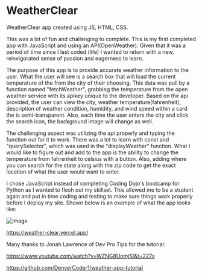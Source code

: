 # WeatherClear
 WeatherClear app created using JS, HTML, CSS.
 
 This was a lot of fun and challenging to complete. This is my first completed app with JavaScript and using an API(OpenWeather). Given that it was a period of time since I last coded (life) I wanted to return with a new, reinvigorated sense of passion and eagerness to learn. 

 The purpose of this app is to provide accurate weather information to the user. What the user will see is a search box that will load the current temperature of the from the city of their choosing. This data was pull by a function named "fetchWeather", grabbing the temperature from the open weather service with its apikey unique to the developer. Based on the api provided, the user can view the city, weather temperature(fahrenheit), description of weather condition, humidity, and wind speed within a card the is semi-transparent. Also, each time the user enters the city and click the search icon, the background image will change as well.

 The challenging aspect was utilizing the api properly and typing the function out for it to work. There was a lot to learn with const and "querySelector", which was used in the "displayWeather" function. What I would like to figure out and add to the app is the ability to change the temperature from fahrenheit to celsius with a button. Also, adding where you can search for the state along with  the zip code to get the exact location of what the user would want to enter. 
 
 I chose JavaScript instead of completing Coding Dojo's bootcamp for Python as I wanted to flesh out my skillset. This allowed me to be a student again and put in time coding and testing to make sure things work properly before I deploy my site. Shown below is an example of what the app looks like:
 
![image](https://user-images.githubusercontent.com/59490521/117002950-3cd9e080-acb2-11eb-94d7-975fb75f8648.png)


https://weather-clear.vercel.app/

Many thanks to Jonah Lawrence of Dev Pro Tips for the tutorial:

https://www.youtube.com/watch?v=WZNG8UomjSI&t=227s

https://github.com/DenverCoder1/weather-app-tutorial

